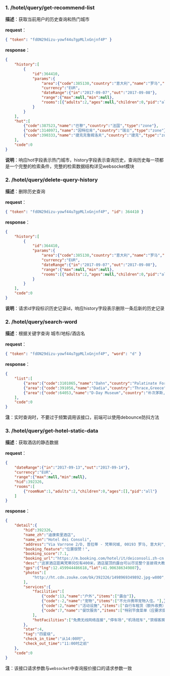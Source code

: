 ### 1. /hotel/query/get-recommend-list

**描述**：获取当前用户的历史查询和热门城市

**request**：
``` json
{ "token": "fdON29dizu-yowf44u7gpMLlxGnjnf4P" }
```

**response**：
``` json
{
    "history":[
        { 
            "id":364410,
            "params":{
                "area":{"code":385130,"country":"意大利","name":"罗马","type":"zone"},
                "currency":"EUR",
                "dateRange":{"in":"2017-09-07","out":"2017-09-08"},
                "range":{"max":null,"min":null},
                "rooms":[{"adults":2,"ages":null,"children":0,"pid":"all","roomNum":1}]
            }
        }
    ],
    "hot":[
        {"code":387523,"name":"巴黎","country":"法国","type":"zone"},
        {"code":3140971,"name":"因特拉肯","country":"瑞士","type":"zone"},
        {"code":390333,"name":"捷克克鲁姆洛夫","country":"捷克","type":"zone"}
    ],
    "code":0
}
```

**说明**：响应hot字段表示热门城市，history字段表示查询历史，查询历史每一项都是一个完整的检索条件，完整的检索数据结构详见websocket模块

### 2. /hotel/query/delete-query-history

**描述**：删除历史查询

**request**：
``` json
{ "token": "fdON29dizu-yowf44u7gpMLlxGnjnf4P", "id": 364410 }
```

**response**：
``` json
{
    "history":[
        { 
            "id":364410,
            "params":{
                "area":{"code":385130,"country":"意大利","name":"罗马","type":"zone"},
                "currency":"EUR",
                "dateRange":{"in":"2017-09-07","out":"2017-09-08"},
                "range":{"max":null,"min":null},
                "rooms":[{"adults":2,"ages":null,"children":0,"pid":"all","roomNum":1}]
            }
        }
    ],
    "code":0
}
```

**说明**：请求id字段标识历史记录id，响应history字段表示删除一条后新的历史记录

### 2. /hotel/query/search-word

**描述**：根据关键字查询 城市/地标/酒店名

**request**：
``` json
{ "token": "fdON29dizu-yowf44u7gpMLlxGnjnf4P", "word": "d" }
```

**response**：
``` json
{
    "list":[
        {"area":{"code":3101065,"name":"Dahn","country":"Palatinate Forest,Rhineland-Palatinate,Germany","type":"zone"}},
        {"area":{"code":391056,"name":"Dadia","country":"Thrace,Greece","type":"zone"}},
        {"area":{"code":64053,"name":"D-Day Museum","country":"朴次茅斯,英国","gps":{"lng":-1.089412,"lat":50.77964},"type":"poi"}}
    ],
    "code":0
}
```

**注**：实时查询时，不要过于频繁调用该接口，前端可以使用debounce防抖方法

### 3. /hotel/query/get-hotel-static-data

**描述**：获取酒店的静态数据

**request**：
``` json
{
    "dateRange":{"in":"2017-09-13","out":"2017-09-14"},
    "currency":"EUR",
    "range":{"max":null,"min":null},
    "hid":392326,
    "rooms":[
        {"roomNum":1,"adults":2,"children":0,"ages":[],"pid":"all"}
    ]
}
```

**response**：
``` json
{
    "detail":{
        "hid":392326,
        "name_zh":"迪康索里酒店",
        "name_en":"Hotel dei Consoli",
        "address":"Via Varrone 2/D, 普拉蒂 - 梵蒂冈城, 00193 罗马, 意大利",
        "booking_feature":"位置很赞！",
        "booking_score":7.1,
        "booking_url":"https://m.booking.com/hotel/it/deiconsoli.zh-cn.html?label=sid%3D4;sid=1;checkin=2017-09-13;checkout=2017-09-14;no_rooms=1;req_adults=2;selected_currency=EUR;changed_currency=1;top_currency=1;",
        "desc":"这家酒店距离梵蒂冈仅有400米，酒店屋顶的露台可以尽览整个圣彼得大教堂。客房提供免费无线网络连接，拥有典雅的粉刷墙面装饰，配有地毯和挂毯。\n\nHotel dei Consoli酒店的客房都配备了空调、电视和迷你吧，并设有现代化的浴室。部分客房配有Jacuzzi®水疗浴缸或水力按摩淋浴。\n\n露台上种有柑橘树和橄榄树，并设有带意大利手工装饰陶瓷的咖啡厅。晚餐时，酒店提供意大利经典美食和素食这2种不同的菜单供客人选择。早餐时，酒店可应要求提供无麸质菜单。\n\nDei Consoli酒店的前台每天24小时开放，并可以安排幼儿看护和机场班车服务。酒店距离梵蒂冈地铁站有5分钟的步行路程。\n\n旅友们喜爱普拉蒂 - 梵蒂冈城的理由：博物馆、艺术和文化。\n\n\n夫妻/情侣特别喜欢这家住宿的位置，为两人住宿体验给出了8.5分。",
        "gps":{"lng":12.459944486618,"lat":41.906386349807},
        "photos":[
            "http://ht.cdn.zouke.com/bk/392326/1498969349892.jpg-w800","http://ht.cdn.zouke.com/bk/392326/1498969349504.jpg-w800","http://ht.cdn.zouke.com/bk/392326/1498969349402.jpg-w800","http://ht.cdn.zouke.com/bk/392326/1498969349284.jpg-w800",
        ],
        "services":{
            "facilities":[
                {"code":13,"name":"户外","items":["露台"]},
                {"code":-2,"name":"宠物","items":["不允许携带宠物入住。"],},
                {"code":2,"name":"活动设施","items":["自行车租赁（额外收费）"]},
                {"code":7,"name":"餐饮服务","items":["特别节食菜单（应要求提供）","小吃吧","在客房内享用早餐","酒吧"]}
            ],
            "hotFacilities":["免费无线网络连接","停车场","机场班车","禁烟客房","无障碍设施","客房服务"]
        },
        "star":4,
        "tag":"四星级",
        "check_in_time":"从14:00时",
        "check_out_time":"11:00时之前"
    },
    "code":0
}
```

**注**：该接口请求参数与`websocket`中查询报价接口的请求参数一致